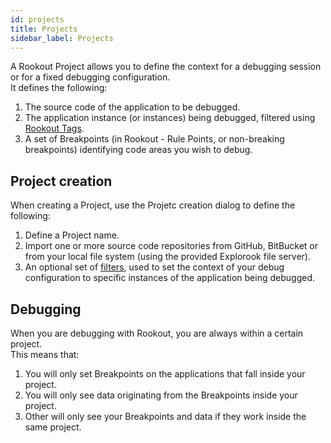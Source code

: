 ```yaml
---
id: projects
title: Projects
sidebar_label: Projects
---
```


A Rookout Project allows you to define the context for a debugging session or for a fixed debugging configuration.  
It defines the following:
1. The source code of the application to be debugged.
2. The application instance (or instances) being debugged, filtered using [Rookout Tags](projetcs-tagging.md).
3. A set of Breakpoints (in Rookout - Rule Points, or non-breaking breakpoints) identifying code areas you wish to debug.

## Project creation

When creating a Project, use the Projetc creation dialog to define the following:
1. Define a Project name.
2. Import one or more source code repositories from GitHub, BitBucket or from your local file system (using the provided Explorook file server).
3. An optional set of [filters](project-tagging.md), used to set the context of your debug configuration to specific instances of the application being debugged.

## Debugging

When you are debugging with Rookout, you are always within a certain project.  
This means that:

1. You will only set Breakpoints on the applications that fall inside your project.
1. You will only see data originating from the Breakpoints inside your project.
1. Other will only see your Breakpoints and data if they work inside the same project.

